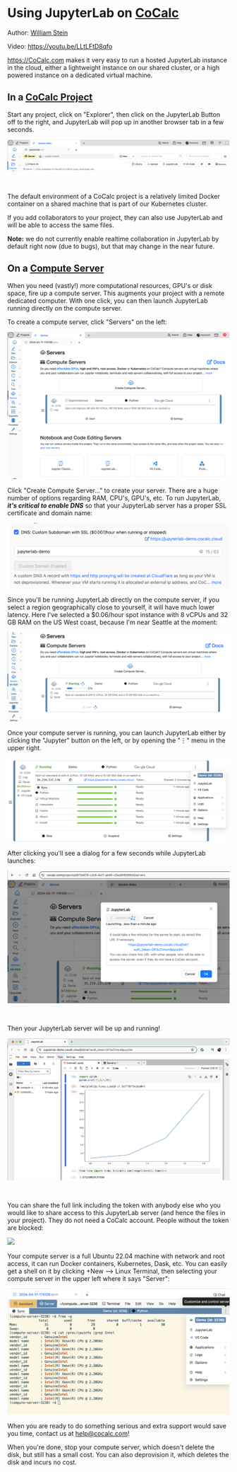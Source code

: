 # Using JupyterLab on [CoCalc](https://cocalc.com/)

Author: [William Stein](https://cocalc.com/about/team)

Video: https://youtu.be/LLtLFtD8qfo

https://CoCalc.com makes it very easy to run a hosted JupyterLab
instance in the cloud, either a lightweight instance on our shared cluster, or a high powered instance on a dedicated virtual machine.

## In a [CoCalc Project](https://doc.cocalc.com/project.html)

Start any project, click on "Explorer", then click on
the JupyterLab Button off to the right, and JupyterLab
will pop up in another browser tab in a few seconds.

![](.jupyterlab.md.upload/paste-0.9950633901922943)

<br/>

The default environment of a CoCalc project is a relatively
limited Docker container on a shared machine that is part
of our Kubernetes cluster.

If you add collaborators to your project, they can also use JupyterLab and will be able to access the same files.

**Note:** we do not currently enable realtime collaboration
in JupyterLab by default right now \(due to bugs\), but that
may change in the near future.

## On a [Compute Server](https://doc.cocalc.com/compute_server.html)

When you need (vastly!) more computational resources, GPU's or disk space, fire up a compute server. This augments your project with a remote dedicated computer. With one click, you can then launch JupyterLab running directly on the compute server.

To create a compute server, click "Servers" on the left:

![](.jupyterlab.md.upload/paste-0.19852115666612447)

Click "Create Compute Server..." to create your server.
There are a huge number of options regarding RAM, CPU's,
GPU's, etc.   To run JupyterLab, _**it's critical to enable DNS**_ so that your JupyterLab server has a proper SSL certificate and domain name:

![](.jupyterlab.md.upload/paste-0.1827772746663061)

Since you'll be running JupyterLab directly on the compute server, if you select a region geographically close to yourself, it will have much lower latency.  Here I've selected a \$0.06/hour spot instance with 8 vCPUs and 32 GB RAM on the US West coast, because I'm near Seattle at the moment:

![](.jupyterlab.md.upload/paste-0.30587783078997255)

Once your compute server is running, you
can launch JupyterLab either by clicking the "Jupyter"
button on the left, or by opening the "⋮" menu in the upper right.

![](.jupyterlab.md.upload/paste-0.6889429558547853)

After clicking you'll see a dialog for a few seconds while JupyterLab launches:

![](.jupyterlab.md.upload/paste-0.22983337264587278)

<br/>

Then your JupyterLab server will be up and running!

![](.jupyterlab.md.upload/paste-0.8669553911217733)

<br/>

You can share the full link including the token with anybody else who you would like to share access to this JupyterLab server \(and hence the files in your project\).  They do not need a CoCalc account.  People without the token are blocked:

![](.jupyterlab.md.upload/paste-0.1318418031619586)

Your compute server is a full Ubuntu 22.04 machine with network and root access, it can run Docker containers, Kubernetes, Dask, etc.  You can easily get a shell on it by clicking \+New \-\-&gt; Linux Terminal, then selecting your compute server in the upper left where it says "Server":

![](.jupyterlab.md.upload/paste-0.12449193345534337)

When you are ready to do something serious and extra support would save you time, contact us at [help@cocalc.com](mailto:help@cocalc.com)! 

When you're done, stop your compute server, which doesn't delete the disk, but still has a small cost.  You can also deprovision it, which deletes the disk and incurs no cost.

